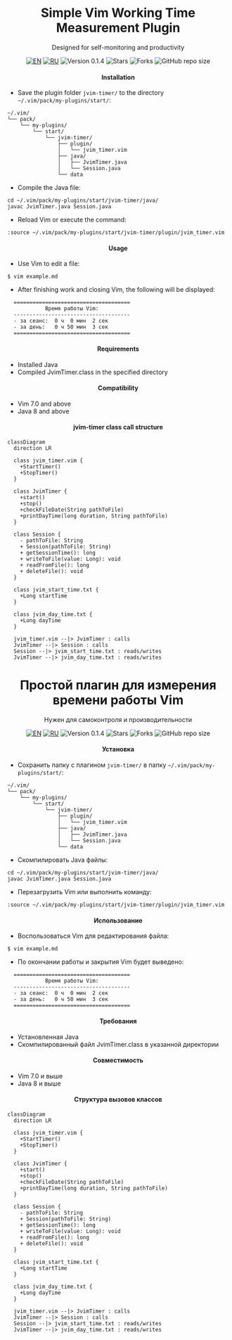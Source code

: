 <div align="center">

  <a id="english"></a>
  <h1>Simple Vim Working Time Measurement Plugin</h1>
  <p>Designed for self-monitoring and productivity</p>

  [![EN](https://img.shields.io/badge/English-🇬🇧-blue)](#english)
  [![RU](https://img.shields.io/badge/Русский-🇷🇺-red)](#russian)
  ![Version 0.1.4](https://img.shields.io/badge/Version-0.1.4-orange.svg)
  ![Stars](https://img.shields.io/github/stars/AlexandrAnatoliev/jvim-plugins.svg?style=flat)
  ![Forks](https://img.shields.io/github/forks/AlexandrAnatoliev/jvim-plugins.svg?style=flat)
  ![GitHub repo size](https://img.shields.io/github/repo-size/AlexandrAnatoliev/jvim-plugins)

</div>

<div align="center">
  <h4>Installation</h4>
</div>
 
* Save the plugin folder `jvim-timer/` to the directory  
`~/.vim/pack/my-plugins/start/`:

```
~/.vim/
└── pack/
    └── my-plugins/
        └── start/
            └── jvim-timer/
                ├── plugin/
                │   └── jvim_timer.vim
                ├── java/
                │   ├── JvimTimer.java
                │   └── Session.java
                └── data
```

* Compile the Java file:
```
cd ~/.vim/pack/my-plugins/start/jvim-timer/java/
javac JvimTimer.java Session.java
```

* Reload Vim or execute the command:

```
:source ~/.vim/pack/my-plugins/start/jvim-timer/plugin/jvim_timer.vim
```

<div align="center">
  <h4>Usage</h4>
</div>

* Use Vim to edit a file:
```
$ vim example.md
```

* After finishing work and closing Vim, 
the following will be displayed:
```
  =====================================
            Время работы Vim:           
  -------------------------------------
  - за сеанс:  0 ч  0 мин  2 сек
  - за день:   0 ч 50 мин  3 сек
  =====================================
```

<div align="center">
  <h4>Requirements</h4>
</div>
 
* Installed Java
* Compiled JvimTimer.class in the specified directory

<div align="center">
  <h4>Compatibility</h4>
</div>
 
* Vim 7.0 and above
* Java 8 and above

<div align="center">
  <h4>jvim-timer class call structure</h4>
</div>

```mermaid
classDiagram
  direction LR
  
  class jvim_timer.vim {
    +StartTimer()
    +StopTimer()
  }

  class JvimTimer {
    +start()
    +stop()
    +checkFileDate(String pathToFile)
    +printDayTime(long duration, String pathToFile)
  }

  class Session {
    - pathToFile: String
    + Session(pathToFile: String)
    + getSessionTime(): long
    + writeToFile(value: Long): void
    + readFromFile(): long
    + deleteFile(): void
  }

  class jvim_start_time.txt {
    +Long startTime
  }

  class jvim_day_time.txt {
    +Long dayTime
  }

  jvim_timer.vim --|> JvimTimer : calls
  JvimTimer --|> Session : calls
  Session --|> jvim_start_time.txt : reads/writes
  JvimTimer --|> jvim_day_time.txt : reads/writes
```

<div align="center">

  <a id="russian"></a>
  <h1>Простой плагин для измерения времени работы Vim</h1>
  <p>Нужен для самоконтроля и производительности</p>

  [![EN](https://img.shields.io/badge/English-🇬🇧-blue)](#english)
  [![RU](https://img.shields.io/badge/Русский-🇷🇺-red)](#russian)
  ![Version 0.1.4](https://img.shields.io/badge/Version-0.1.4-orange.svg)
  ![Stars](https://img.shields.io/github/stars/AlexandrAnatoliev/jvim-plugins.svg?style=flat)
  ![Forks](https://img.shields.io/github/forks/AlexandrAnatoliev/jvim-plugins.svg?style=flat)
  ![GitHub repo size](https://img.shields.io/github/repo-size/AlexandrAnatoliev/jvim-plugins)

</div>

<div align="center">
  <h4>Установка</h4>
</div>
 
* Сохранить папку с плагином `jvim-timer/` в папку 
`~/.vim/pack/my-plugins/start/`:
```
~/.vim/
└── pack/
    └── my-plugins/
        └── start/
            └── jvim-timer/
                ├── plugin/
                │   └── jvim_timer.vim
                ├── java/
                │   ├── JvimTimer.java
                │   └── Session.java
                └── data
```

* Скомпилировать Java файлы:
```
cd ~/.vim/pack/my-plugins/start/jvim-timer/java/
javac JvimTimer.java Session.java
```

* Перезагрузить Vim или выполнить команду:

```
:source ~/.vim/pack/my-plugins/start/jvim-timer/plugin/jvim_timer.vim
```

<div align="center">
  <h4>Использование</h4>
</div>

* Воспользоваться Vim для редактирования файла:
```
$ vim example.md
```

* По окончании работы и закрытия Vim будет выведено:
```
  =====================================
            Время работы Vim:           
  -------------------------------------
  - за сеанс:  0 ч  0 мин  2 сек
  - за день:   0 ч 50 мин  3 сек
  =====================================
```

<div align="center">
  <h4>Требования</h4>
</div>
 
* Установленная Java
* Скомпилированный файл JvimTimer.class в указанной директории

<div align="center">
  <h4>Совместимость</h4>
</div>
 
* Vim 7.0 и выше
* Java 8 и выше

<div align="center">
  <h4>Структура вызовов классов</h4>
</div>

```mermaid
classDiagram
  direction LR
  
  class jvim_timer.vim {
    +StartTimer()
    +StopTimer()
  }

  class JvimTimer {
    +start()
    +stop()
    +checkFileDate(String pathToFile)
    +printDayTime(long duration, String pathToFile)
  }

  class Session {
    - pathToFile: String
    + Session(pathToFile: String)
    + getSessionTime(): long
    + writeToFile(value: Long): void
    + readFromFile(): long
    + deleteFile(): void
  }

  class jvim_start_time.txt {
    +Long startTime
  }

  class jvim_day_time.txt {
    +Long dayTime
  }

  jvim_timer.vim --|> JvimTimer : calls
  JvimTimer --|> Session : calls
  Session --|> jvim_start_time.txt : reads/writes
  JvimTimer --|> jvim_day_time.txt : reads/writes
```

